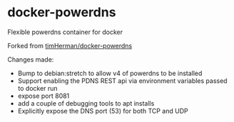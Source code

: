 docker-powerdns
===============

Flexible powerdns container for docker

Forked from [timHerman/docker-powerdns](https://github.com/timHerman/docker-powerdns) 

Changes made:

 * Bump to debian:stretch to allow v4 of powerdns to be installed 
 * Support enabling the PDNS REST api via environment variables passed to docker run 
 * expose port 8081 
 * add a couple of debugging tools to apt installs
 * Explicitly expose the DNS port (53) for both TCP and UDP
 
